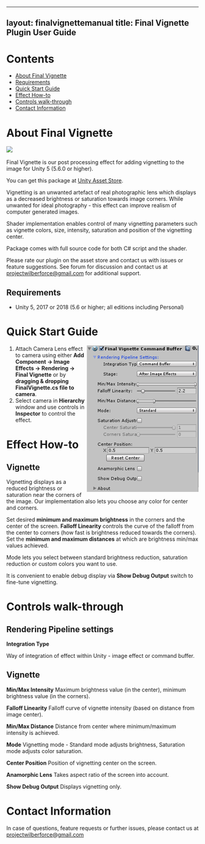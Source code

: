 
---
layout: finalvignettemanual
title: Final Vignette Plugin User Guide
---

# Contents
- [About Final Vignette](#about-final-vignette)
- [Requirements](#requirements)
- [Quick Start Guide](#quick-start-guide)
- [Effect How-to](#effects-how-to)
- [Controls walk-through](#controls-walk-through)
- [Contact Information](#contact-information)

# About Final Vignette

![]({{site.baseurl}}/images/vignette/vignette_1_0_main_image.jpg)

Final Vignette is our post processing effect for adding vignetting to the image for Unity 5 (5.6.0 or higher).

You can get this package at [Unity Asset Store](http://u3d.as/1bZ6).

Vignetting is an unwanted artefact of real photographic lens which displays as a decreased brightness or saturation towards image corners. While unwanted for ideal photography - this effect can improve realism of computer generated images.

Shader implementation enables control of many vignetting parameters such as vignette colors, size, intensity, saturation and position of the vignetting center.

Package comes with full source code for both C# script and the shader.

Please rate our plugin on the asset store and contact us with issues or feature suggestions. See forum for discussion and contact us at <projectwilberforce@gmail.com> for additional support.

## Requirements

- Unity 5, 2017 or 2018 (5.6 or higher; all editions including Personal)

# Quick Start Guide

<img style="float: right;" src="vignette.png">

1. Attach Camera Lens effect to camera using either **Add Component -> Image Effects -> Rendering -> Final Vignette** or by **dragging & dropping FinalVignette.cs file to camera**.
2. Select camera in **Hierarchy** window and use controls in **Inspector** to control the effect.

# Effect How-to

## Vignette

Vignetting displays as a reduced brightness or saturation near the corners of the image. Our implementation also lets you choose any color for center and corners.

Set desired **minimum and maximum brightness** in the corners and the center of the screen. **Falloff Linearity** controls the curve of the falloff from the center to corners (how fast is brightness reduced towards the corners). Set the **minimum and maximum distances** at which are brightness min/max values achieved.

Mode lets you select between standard brightness reduction, saturation reduction or custom colors you want to use.

It is convenient to enable debug display via **Show Debug Output** switch to fine-tune vignetting.

# Controls walk-through

## Rendering Pipeline settings

**Integration Type**

Way of integration of effect within Unity - image effect or command buffer.

## Vignette

**Min/Max Intensity**
Maximum brightness value (in the center), minimum brightness value (in the corners).

**Falloff Linearity**
Falloff curve of vignette intensity (based on distance from image center).

**Min/Max Distance**
Distance from center where minimum/maximum intensity is achieved.

**Mode**
Vignetting mode - Standard mode adjusts brightness, Saturation mode adjusts color saturation.

**Center Position**
Position of vignetting center on the screen.

**Anamorphic Lens**
Takes aspect ratio of the screen into account.

**Show Debug Output**
Displays vignetting only.

# Contact Information
In case of questions, feature requests or further issues, please contact us at <projectwilberforce@gmail.com>
